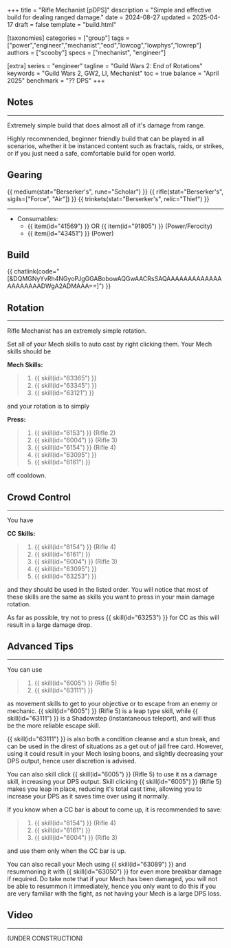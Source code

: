 +++
title = "Rifle Mechanist [pDPS]"
description = "Simple and effective build for dealing ranged damage."
date = 2024-08-27
updated = 2025-04-17
draft = false
template = "build.html"

[taxonomies]
categories = ["group"]
tags = ["power","engineer","mechanist","eod","lowcog","lowphys","lowrep"]
authors = ["scooby"]
specs = ["mechanist", "engineer"]

[extra]
series = "engineer"
tagline = "Guild Wars 2: End of Rotations"
keywords = "Guild Wars 2, GW2, LI, Mechanist"
toc = true
balance = "April 2025"
benchmark = "?? DPS"
+++

## Notes

---

Extremely simple build that does almost all of it's damage from range.

Highly recommended, beginner friendly build that can be played in all scenarios, whether it be instanced content such as fractals, raids, or strikes, or if you just need a safe, comfortable build for open world.

## Gearing

{{ medium(stat="Berserker's", rune="Scholar") }}
{{ rifle(stat="Berserker's", sigils=["Force", "Air"]) }}
{{ trinkets(stat="Berserker's", relic="Thief") }}

---

- Consumables:
  - {{ item(id="41569") }} OR {{ item(id="91805") }} (Power/Ferocity)
  - {{ item(id="43451") }} (Power)

## Build

{{ chatlink(code="[&DQMGNyYvRh4NGyoPJgGGABobowAQGwAACRsSAQAAAAAAAAAAAAAAAAAAAAADWgA2ADMAAA==]") }}

## Rotation

---

Rifle Mechanist has an extremely simple rotation.

Set all of your Mech skills to auto cast by right clicking them. Your Mech skills should be

**Mech Skills:**
> 1. {{ skill(id="63365") }}
> 1. {{ skill(id="63345") }}
> 1. {{ skill(id="63121") }}

and your rotation is to simply

**Press:**
> 1. {{ skill(id="6153") }} (Rifle 2)  
> 1. {{ skill(id="6004") }} (Rifle 3)
> 1. {{ skill(id="6154") }} (Rifle 4)
> 1. {{ skill(id="63095") }}  
> 1. {{ skill(id="6161") }}

off cooldown.

## Crowd Control

---

You have

**CC Skills:**
> 1. {{ skill(id="6154") }} (Rifle 4)
> 1. {{ skill(id="6161") }}
> 1. {{ skill(id="6004") }} (Rifle 3)
> 1. {{ skill(id="63095") }}
> 1. {{ skill(id="63253") }}

and they should be used in the listed order. You will notice that most of these skills are the same as skills you want to press in your main damage rotation.

As far as possible, try not to press {{ skill(id="63253") }} for CC as this will result in a large damage drop.

## Advanced Tips

---

You can use
> 1. {{ skill(id="6005") }} (Rifle 5)
> 1. {{ skill(id="63111") }}

as movement skills to get to your objective or to escape from an enemy or mechanic. {{ skill(id="6005") }} (Rifle 5) is a leap type skill, while {{ skill(id="63111") }} is a Shadowstep (instantaneous teleport), and will thus be the more reliable escape skill.

{{ skill(id="63111") }} is also both a condition cleanse and a stun break, and can be used in the direst of situations as a get out of jail free card. However, using it could result in your Mech losing boons, and slightly decreasing your DPS output, hence user discretion is advised.

You can also skill click {{ skill(id="6005") }} (Rifle 5) to use it as a damage skill, increasing your DPS output. Skill clicking {{ skill(id="6005") }} (Rifle 5) makes you leap in place, reducing it's total cast time, allowing you to increase your DPS as it saves time over using it normally.

If you know when a CC bar is about to come up, it is recommended to save:
> 1. {{ skill(id="6154") }} (Rifle 4)
> 1. {{ skill(id="6161") }}
> 1. {{ skill(id="6004") }} (Rifle 3)

and use them only when the CC bar is up.

You can also recall your Mech using {{ skill(id="63089") }} and resummoning it with {{ skill(id="63050") }} for even more breakbar damage if required. Do take note that if your Mech has been damaged, you will not be able to resummon it immediately, hence you only want to do this if you are very familiar with the fight, as not having your Mech is a large DPS loss.

## Video

---

(UNDER CONSTRUCTION)
